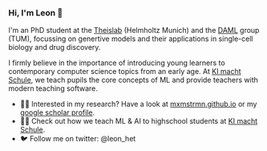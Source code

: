 ### Hi, I'm Leon 👋

I'm an PhD student at the [Theislab](https://www.helmholtz-munich.de/en/icb/research-groups/theis-lab) (Helmholtz Munich) and the [DAML](https://www.cs.cit.tum.de/daml/startseite/) group (TUM), focussing on genertive models and their applications in single-cell biology and drug discovery. 

I firmly believe in the importance of introducing young learners to contemporary computer science topics from an early age. At [KI macht Schule](https://ki-macht-schule.de), we teach pupils the core concepts of ML and provide teachers with modern teaching software.



- 👩‍🔬 Interested in my research? Have a look at [mxmstrmn.github.io](https://mxmstrmn.github.io) or my [google scholar profile](https://scholar.google.de/citations?user=GoOPjt4AAAAJ&hl=en).
- 🧑‍🏫 Check out how we teach ML & AI to highschool students at [KI macht Schule](https://ki-macht-schule.de).
- 🐦 Follow me on twitter: @leon_het

<!--
**MxMstrmn/MxMstrmn** is a ✨ _special_ ✨ repository because its `README.md` (this file) appears on your GitHub profile.

Here are some ideas to get you started:

- 🔭 I’m currently working on ...
- 🌱 I’m currently learning ...
- 👯 I’m looking to collaborate on ...
- 🤔 I’m looking for help with ...
- 💬 Ask me about ...
- 📫 How to reach me: ...
- 😄 Pronouns: ...
- ⚡ Fun fact: ...
-->
